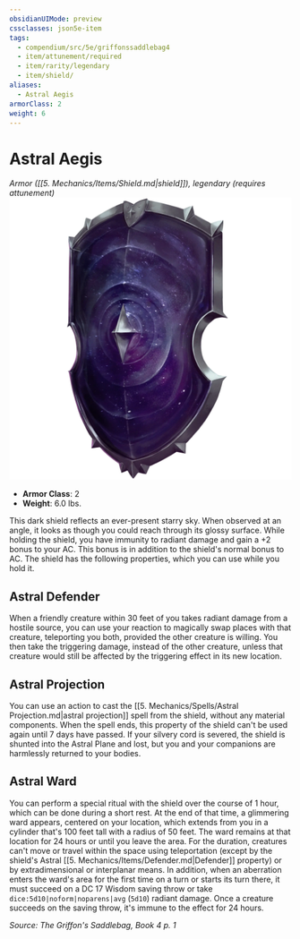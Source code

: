 ```yaml
---
obsidianUIMode: preview
cssclasses: json5e-item
tags:
  - compendium/src/5e/griffonssaddlebag4
  - item/attunement/required
  - item/rarity/legendary
  - item/shield/
aliases:
  - Astral Aegis
armorClass: 2
weight: 6
---
```

# Astral Aegis
*Armor ([[5. Mechanics/Items/Shield.md\|shield]]), legendary (requires attunement)*  
![](https://raw.githubusercontent.com/TheGiddyLimit/homebrew-img/main/img/GriffonsSaddlebag4/Items/Astral-Aegis.webp#right)  

- **Armor Class**: 2
- **Weight**: 6.0 lbs.

This dark shield reflects an ever-present starry sky. When observed at an angle, it looks as though you could reach through its glossy surface. While holding the shield, you have immunity to radiant damage and gain a +2 bonus to your AC. This bonus is in addition to the shield's normal bonus to AC. The shield has the following properties, which you can use while you hold it.

## Astral Defender

When a friendly creature within 30 feet of you takes radiant damage from a hostile source, you can use your reaction to magically swap places with that creature, teleporting you both, provided the other creature is willing. You then take the triggering damage, instead of the other creature, unless that creature would still be affected by the triggering effect in its new location.

## Astral Projection

You can use an action to cast the [[5. Mechanics/Spells/Astral Projection.md\|astral projection]] spell from the shield, without any material components. When the spell ends, this property of the shield can't be used again until 7 days have passed. If your silvery cord is severed, the shield is shunted into the Astral Plane and lost, but you and your companions are harmlessly returned to your bodies.

## Astral Ward

You can perform a special ritual with the shield over the course of 1 hour, which can be done during a short rest. At the end of that time, a glimmering ward appears, centered on your location, which extends from you in a cylinder that's 100 feet tall with a radius of 50 feet. The ward remains at that location for 24 hours or until you leave the area. For the duration, creatures can't move or travel within the space using teleportation (except by the shield's Astral [[5. Mechanics/Items/Defender.md\|Defender]] property) or by extradimensional or interplanar means. In addition, when an aberration enters the ward's area for the first time on a turn or starts its turn there, it must succeed on a DC 17 Wisdom saving throw or take `dice:5d10|noform|noparens|avg` (`5d10`) radiant damage. Once a creature succeeds on the saving throw, it's immune to the effect for 24 hours.

*Source: The Griffon's Saddlebag, Book 4 p. 1*
